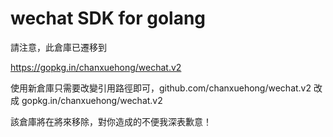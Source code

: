 # wechat SDK for golang

請注意，此倉庫已遷移到

https://gopkg.in/chanxuehong/wechat.v2

使用新倉庫只需要改變引用路徑即可，github.com/chanxuehong/wechat.v2 改成 gopkg.in/chanxuehong/wechat.v2

該倉庫將在將來移除，對你造成的不便我深表歉意！
